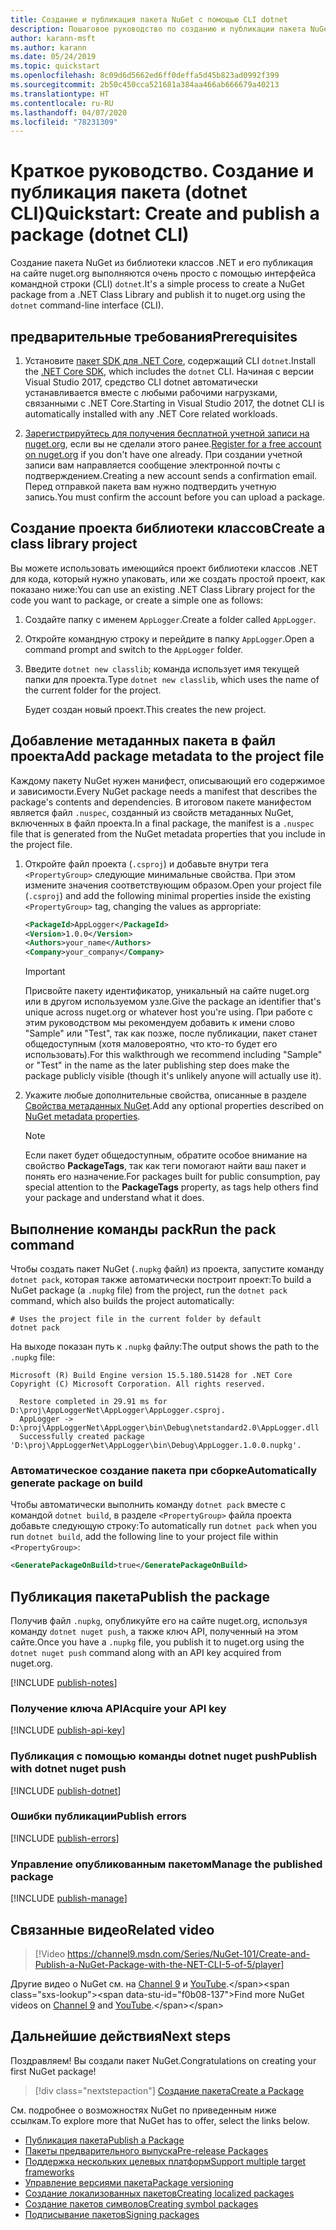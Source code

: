 ```yaml
---
title: Создание и публикация пакета NuGet с помощью CLI dotnet
description: Пошаговое руководство по созданию и публикации пакета NuGet с помощью .NET Core CLI — dotnet.
author: karann-msft
ms.author: karann
ms.date: 05/24/2019
ms.topic: quickstart
ms.openlocfilehash: 8c09d6d5662ed6ff0deffa5d45b823ad0992f399
ms.sourcegitcommit: 2b50c450cca521681a384aa466ab666679a40213
ms.translationtype: HT
ms.contentlocale: ru-RU
ms.lasthandoff: 04/07/2020
ms.locfileid: "78231309"
---
```

# <a name="quickstart-create-and-publish-a-package-dotnet-cli"></a><span data-ttu-id="f0b08-103">Краткое руководство. Создание и публикация пакета (dotnet CLI)</span><span class="sxs-lookup"><span data-stu-id="f0b08-103">Quickstart: Create and publish a package (dotnet CLI)</span></span>

<span data-ttu-id="f0b08-104">Создание пакета NuGet из библиотеки классов .NET и его публикация на сайте nuget.org выполняются очень просто с помощью интерфейса командной строки (CLI) `dotnet`.</span><span class="sxs-lookup"><span data-stu-id="f0b08-104">It's a simple process to create a NuGet package from a .NET Class Library and publish it to nuget.org using the `dotnet` command-line interface (CLI).</span></span>

## <a name="prerequisites"></a><span data-ttu-id="f0b08-105">предварительные требования</span><span class="sxs-lookup"><span data-stu-id="f0b08-105">Prerequisites</span></span>

1. <span data-ttu-id="f0b08-106">Установите [пакет SDK для .NET Core](https://www.microsoft.com/net/download/), содержащий CLI `dotnet`.</span><span class="sxs-lookup"><span data-stu-id="f0b08-106">Install the [.NET Core SDK](https://www.microsoft.com/net/download/), which includes the `dotnet` CLI.</span></span> <span data-ttu-id="f0b08-107">Начиная с версии Visual Studio 2017, средство CLI dotnet автоматически устанавливается вместе с любыми рабочими нагрузками, связанными с .NET Core.</span><span class="sxs-lookup"><span data-stu-id="f0b08-107">Starting in Visual Studio 2017, the dotnet CLI is automatically installed with any .NET Core related workloads.</span></span>

1. <span data-ttu-id="f0b08-108">[Зарегистрируйтесь для получения бесплатной учетной записи на nuget.org](https://www.nuget.org/users/account/LogOn?returnUrl=%2F), если вы не сделали этого ранее.</span><span class="sxs-lookup"><span data-stu-id="f0b08-108">[Register for a free account on nuget.org](https://www.nuget.org/users/account/LogOn?returnUrl=%2F) if you don't have one already.</span></span> <span data-ttu-id="f0b08-109">При создании учетной записи вам направляется сообщение электронной почты с подтверждением.</span><span class="sxs-lookup"><span data-stu-id="f0b08-109">Creating a new account sends a confirmation email.</span></span> <span data-ttu-id="f0b08-110">Перед отправкой пакета вам нужно подтвердить учетную запись.</span><span class="sxs-lookup"><span data-stu-id="f0b08-110">You must confirm the account before you can upload a package.</span></span>

## <a name="create-a-class-library-project"></a><span data-ttu-id="f0b08-111">Создание проекта библиотеки классов</span><span class="sxs-lookup"><span data-stu-id="f0b08-111">Create a class library project</span></span>

<span data-ttu-id="f0b08-112">Вы можете использовать имеющийся проект библиотеки классов .NET для кода, который нужно упаковать, или же создать простой проект, как показано ниже:</span><span class="sxs-lookup"><span data-stu-id="f0b08-112">You can use an existing .NET Class Library project for the code you want to package, or create a simple one as follows:</span></span>

1. <span data-ttu-id="f0b08-113">Создайте папку с именем `AppLogger`.</span><span class="sxs-lookup"><span data-stu-id="f0b08-113">Create a folder called `AppLogger`.</span></span>

1. <span data-ttu-id="f0b08-114">Откройте командную строку и перейдите в папку `AppLogger`.</span><span class="sxs-lookup"><span data-stu-id="f0b08-114">Open a command prompt and switch to the `AppLogger` folder.</span></span>

1. <span data-ttu-id="f0b08-115">Введите `dotnet new classlib`; команда использует имя текущей папки для проекта.</span><span class="sxs-lookup"><span data-stu-id="f0b08-115">Type `dotnet new classlib`, which uses the name of the current folder for the project.</span></span>

   <span data-ttu-id="f0b08-116">Будет создан новый проект.</span><span class="sxs-lookup"><span data-stu-id="f0b08-116">This creates the new project.</span></span>

## <a name="add-package-metadata-to-the-project-file"></a><span data-ttu-id="f0b08-117">Добавление метаданных пакета в файл проекта</span><span class="sxs-lookup"><span data-stu-id="f0b08-117">Add package metadata to the project file</span></span>

<span data-ttu-id="f0b08-118">Каждому пакету NuGet нужен манифест, описывающий его содержимое и зависимости.</span><span class="sxs-lookup"><span data-stu-id="f0b08-118">Every NuGet package needs a manifest that describes the package's contents and dependencies.</span></span> <span data-ttu-id="f0b08-119">В итоговом пакете манифестом является файл `.nuspec`, созданный из свойств метаданных NuGet, включенных в файл проекта.</span><span class="sxs-lookup"><span data-stu-id="f0b08-119">In a final package, the manifest is a `.nuspec` file that is generated from the NuGet metadata properties that you include in the project file.</span></span>

1. <span data-ttu-id="f0b08-120">Откройте файл проекта (`.csproj`) и добавьте внутри тега `<PropertyGroup>` следующие минимальные свойства. При этом измените значения соответствующим образом.</span><span class="sxs-lookup"><span data-stu-id="f0b08-120">Open your project file (`.csproj`) and add the following minimal properties inside the existing `<PropertyGroup>` tag, changing the values as appropriate:</span></span>

    ```xml
    <PackageId>AppLogger</PackageId>
    <Version>1.0.0</Version>
    <Authors>your_name</Authors>
    <Company>your_company</Company>
    ```

    > [!Important]
    > <span data-ttu-id="f0b08-121">Присвойте пакету идентификатор, уникальный на сайте nuget.org или в другом используемом узле.</span><span class="sxs-lookup"><span data-stu-id="f0b08-121">Give the package an identifier that's unique across nuget.org or whatever host you're using.</span></span> <span data-ttu-id="f0b08-122">При работе с этим руководством мы рекомендуем добавить к имени слово "Sample" или "Test", так как позже, после публикации, пакет станет общедоступным (хотя маловероятно, что кто-то будет его использовать).</span><span class="sxs-lookup"><span data-stu-id="f0b08-122">For this walkthrough we recommend including "Sample" or "Test" in the name as the later publishing step does make the package publicly visible (though it's unlikely anyone will actually use it).</span></span>

1. <span data-ttu-id="f0b08-123">Укажите любые дополнительные свойства, описанные в разделе [Свойства метаданных NuGet](/dotnet/core/tools/csproj#nuget-metadata-properties).</span><span class="sxs-lookup"><span data-stu-id="f0b08-123">Add any optional properties described on [NuGet metadata properties](/dotnet/core/tools/csproj#nuget-metadata-properties).</span></span>

    > [!Note]
    > <span data-ttu-id="f0b08-124">Если пакет будет общедоступным, обратите особое внимание на свойство **PackageTags**, так как теги помогают найти ваш пакет и понять его назначение.</span><span class="sxs-lookup"><span data-stu-id="f0b08-124">For packages built for public consumption, pay special attention to the **PackageTags** property, as tags help others find your package and understand what it does.</span></span>

## <a name="run-the-pack-command"></a><span data-ttu-id="f0b08-125">Выполнение команды pack</span><span class="sxs-lookup"><span data-stu-id="f0b08-125">Run the pack command</span></span>

<span data-ttu-id="f0b08-126">Чтобы создать пакет NuGet (`.nupkg` файл) из проекта, запустите команду `dotnet pack`, которая также автоматически построит проект:</span><span class="sxs-lookup"><span data-stu-id="f0b08-126">To build a NuGet package (a `.nupkg` file) from the project, run the `dotnet pack` command, which also builds the project automatically:</span></span>

```dotnetcli
# Uses the project file in the current folder by default
dotnet pack
```

<span data-ttu-id="f0b08-127">На выходе показан путь к `.nupkg` файлу:</span><span class="sxs-lookup"><span data-stu-id="f0b08-127">The output shows the path to the `.nupkg` file:</span></span>

```output
Microsoft (R) Build Engine version 15.5.180.51428 for .NET Core
Copyright (C) Microsoft Corporation. All rights reserved.

  Restore completed in 29.91 ms for D:\proj\AppLoggerNet\AppLogger\AppLogger.csproj.
  AppLogger -> D:\proj\AppLoggerNet\AppLogger\bin\Debug\netstandard2.0\AppLogger.dll
  Successfully created package 'D:\proj\AppLoggerNet\AppLogger\bin\Debug\AppLogger.1.0.0.nupkg'.
```

### <a name="automatically-generate-package-on-build"></a><span data-ttu-id="f0b08-128">Автоматическое создание пакета при сборке</span><span class="sxs-lookup"><span data-stu-id="f0b08-128">Automatically generate package on build</span></span>

<span data-ttu-id="f0b08-129">Чтобы автоматически выполнить команду `dotnet pack` вместе с командой `dotnet build`, в разделе `<PropertyGroup>` файла проекта добавьте следующую строку:</span><span class="sxs-lookup"><span data-stu-id="f0b08-129">To automatically run `dotnet pack` when you run `dotnet build`, add the following line to your project file within `<PropertyGroup>`:</span></span>

```xml
<GeneratePackageOnBuild>true</GeneratePackageOnBuild>
```

## <a name="publish-the-package"></a><span data-ttu-id="f0b08-130">Публикация пакета</span><span class="sxs-lookup"><span data-stu-id="f0b08-130">Publish the package</span></span>

<span data-ttu-id="f0b08-131">Получив файл `.nupkg`, опубликуйте его на сайте nuget.org, используя команду `dotnet nuget push`, а также ключ API, полученный на этом сайте.</span><span class="sxs-lookup"><span data-stu-id="f0b08-131">Once you have a `.nupkg` file, you publish it to nuget.org using the `dotnet nuget push` command along with an API key acquired from nuget.org.</span></span>

[!INCLUDE [publish-notes](includes/publish-notes.md)]

### <a name="acquire-your-api-key"></a><span data-ttu-id="f0b08-132">Получение ключа API</span><span class="sxs-lookup"><span data-stu-id="f0b08-132">Acquire your API key</span></span>

[!INCLUDE [publish-api-key](includes/publish-api-key.md)]

### <a name="publish-with-dotnet-nuget-push"></a><span data-ttu-id="f0b08-133">Публикация с помощью команды dotnet nuget push</span><span class="sxs-lookup"><span data-stu-id="f0b08-133">Publish with dotnet nuget push</span></span>

[!INCLUDE [publish-dotnet](includes/publish-dotnet.md)]

### <a name="publish-errors"></a><span data-ttu-id="f0b08-134">Ошибки публикации</span><span class="sxs-lookup"><span data-stu-id="f0b08-134">Publish errors</span></span>

[!INCLUDE [publish-errors](includes/publish-errors.md)]

### <a name="manage-the-published-package"></a><span data-ttu-id="f0b08-135">Управление опубликованным пакетом</span><span class="sxs-lookup"><span data-stu-id="f0b08-135">Manage the published package</span></span>

[!INCLUDE [publish-manage](includes/publish-manage.md)]

## <a name="related-video"></a><span data-ttu-id="f0b08-136">Связанные видео</span><span class="sxs-lookup"><span data-stu-id="f0b08-136">Related video</span></span>

> [!Video https://channel9.msdn.com/Series/NuGet-101/Create-and-Publish-a-NuGet-Package-with-the-NET-CLI-5-of-5/player]

<span data-ttu-id="f0b08-137">Другие видео о NuGet см. на [Channel 9](https://channel9.msdn.com/Series/NuGet-101) и [YouTube](https://www.youtube.com/playlist?list=PLdo4fOcmZ0oVLvfkFk8O9h6v2Dcdh2bh_).</span><span class="sxs-lookup"><span data-stu-id="f0b08-137">Find more NuGet videos on [Channel 9](https://channel9.msdn.com/Series/NuGet-101) and [YouTube](https://www.youtube.com/playlist?list=PLdo4fOcmZ0oVLvfkFk8O9h6v2Dcdh2bh_).</span></span>

## <a name="next-steps"></a><span data-ttu-id="f0b08-138">Дальнейшие действия</span><span class="sxs-lookup"><span data-stu-id="f0b08-138">Next steps</span></span>

<span data-ttu-id="f0b08-139">Поздравляем! Вы создали пакет NuGet.</span><span class="sxs-lookup"><span data-stu-id="f0b08-139">Congratulations on creating your first NuGet package!</span></span>

> [!div class="nextstepaction"]
> [<span data-ttu-id="f0b08-140">Создание пакета</span><span class="sxs-lookup"><span data-stu-id="f0b08-140">Create a Package</span></span>](../create-packages/creating-a-package-dotnet-cli.md)

<span data-ttu-id="f0b08-141">См. подробнее о возможностях NuGet по приведенным ниже ссылкам.</span><span class="sxs-lookup"><span data-stu-id="f0b08-141">To explore more that NuGet has to offer, select the links below.</span></span>

- [<span data-ttu-id="f0b08-142">Публикация пакета</span><span class="sxs-lookup"><span data-stu-id="f0b08-142">Publish a Package</span></span>](../nuget-org/publish-a-package.md)
- [<span data-ttu-id="f0b08-143">Пакеты предварительного выпуска</span><span class="sxs-lookup"><span data-stu-id="f0b08-143">Pre-release Packages</span></span>](../create-packages/Prerelease-Packages.md)
- [<span data-ttu-id="f0b08-144">Поддержка нескольких целевых платформ</span><span class="sxs-lookup"><span data-stu-id="f0b08-144">Support multiple target frameworks</span></span>](../create-packages/multiple-target-frameworks-project-file.md)
- [<span data-ttu-id="f0b08-145">Управление версиями пакета</span><span class="sxs-lookup"><span data-stu-id="f0b08-145">Package versioning</span></span>](../concepts/package-versioning.md)
- [<span data-ttu-id="f0b08-146">Создание локализованных пакетов</span><span class="sxs-lookup"><span data-stu-id="f0b08-146">Creating localized packages</span></span>](../create-packages/creating-localized-packages.md)
- [<span data-ttu-id="f0b08-147">Создание пакетов символов</span><span class="sxs-lookup"><span data-stu-id="f0b08-147">Creating symbol packages</span></span>](../create-packages/symbol-packages-snupkg.md)
- [<span data-ttu-id="f0b08-148">Подписывание пакетов</span><span class="sxs-lookup"><span data-stu-id="f0b08-148">Signing packages</span></span>](../create-packages/Sign-a-package.md)
